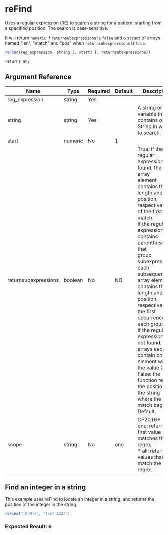 # reFind

Uses a regular expression (RE) to search a string for a pattern, starting from a specified position. The search is case-sensitive.

It will return `numeric` if `returnsubexpressions` is `false` and a `struct` of arrays named "len", "match" and "pos" when `returnsubexpressions` is `true`.

```javascript
reFind(reg_expression, string [, start] [, returnsubexpressions])
```

```javascript
returns any
```

## Argument Reference

| Name | Type | Required | Default | Description | Values |
| --- | --- | --- | --- | --- | --- |
| reg_expression | string | Yes |  |  |  |
| string | string | Yes |  | A string or a variable that contains one. String in which<br /> to search. |  |
| start | numeric | No | 1 |  |  |
| returnsubexpressions | boolean | No | NO | True: if the regular expression is found, the first array<br /> element contains the length and position, respectively,<br /> of the first match.<br /> If the regular expression contains parentheses that<br /> group subexpressions, each subsequent array element<br /> contains the length and position, respectively, of<br /> the first occurrence of each group.<br /> If the regular expression is not found, the arrays each<br /> contain one element with the value 0.<br /> False: the function returns the position in the string<br /> where the match begins. Default. |  |
| scope | string | No | one | CF2016+ * one: returns the first value that matches the regex.<br /> * all: returns all values that match the regex. | /Users/garethedwards/development/github/cfdocs/docs/functions/refind.md|all |

## Find an integer in a string

This example uses reFind to locate an integer in a string, and returns the position of the integer in the string.

```javascript
reFind("[0-9]+", "test 123!")
```

### Expected Result: 6
